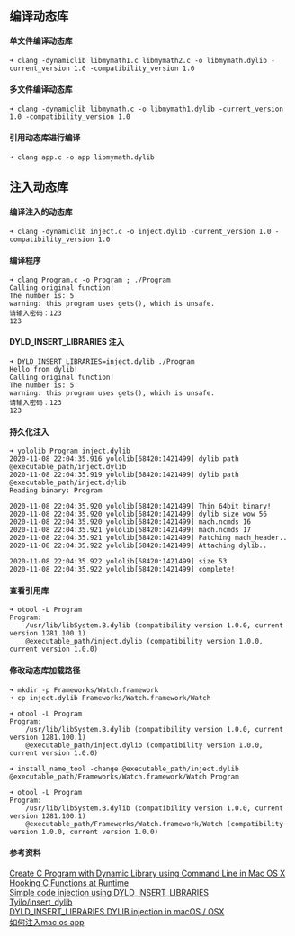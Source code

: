 ## 编译动态库
#### 单文件编译动态库
```
➜ clang -dynamiclib libmymath1.c libmymath2.c -o libmymath.dylib -current_version 1.0 -compatibility_version 1.0
```

#### 多文件编译动态库
```
➜ clang -dynamiclib libmymath.c -o libmymath1.dylib -current_version 1.0 -compatibility_version 1.0
```

#### 引用动态库进行编译
```
➜ clang app.c -o app libmymath.dylib
```

## 注入动态库
#### 编译注入的动态库
```
➜ clang -dynamiclib inject.c -o inject.dylib -current_version 1.0 -compatibility_version 1.0
```

#### 编译程序
```
➜ clang Program.c -o Program ; ./Program
Calling original function!
The number is: 5
warning: this program uses gets(), which is unsafe.
请输入密码：123
123
```

#### DYLD_INSERT_LIBRARIES 注入
```
➜ DYLD_INSERT_LIBRARIES=inject.dylib ./Program
Hello from dylib!
Calling original function!
The number is: 5
warning: this program uses gets(), which is unsafe.
请输入密码：123
123
```

#### 持久化注入
```
➜ yololib Program inject.dylib
2020-11-08 22:04:35.916 yololib[68420:1421499] dylib path @executable_path/inject.dylib
2020-11-08 22:04:35.919 yololib[68420:1421499] dylib path @executable_path/inject.dylib
Reading binary: Program

2020-11-08 22:04:35.920 yololib[68420:1421499] Thin 64bit binary!
2020-11-08 22:04:35.920 yololib[68420:1421499] dylib size wow 56
2020-11-08 22:04:35.920 yololib[68420:1421499] mach.ncmds 16
2020-11-08 22:04:35.921 yololib[68420:1421499] mach.ncmds 17
2020-11-08 22:04:35.921 yololib[68420:1421499] Patching mach_header..
2020-11-08 22:04:35.922 yololib[68420:1421499] Attaching dylib..

2020-11-08 22:04:35.922 yololib[68420:1421499] size 53
2020-11-08 22:04:35.922 yololib[68420:1421499] complete!
```

#### 查看引用库
```
➜ otool -L Program
Program:
	/usr/lib/libSystem.B.dylib (compatibility version 1.0.0, current version 1281.100.1)
	@executable_path/inject.dylib (compatibility version 1.0.0, current version 1.0.0)
```

#### 修改动态库加载路径
```
➜ mkdir -p Frameworks/Watch.framework
➜ cp inject.dylib Frameworks/Watch.framework/Watch

➜ otool -L Program
Program:
	/usr/lib/libSystem.B.dylib (compatibility version 1.0.0, current version 1281.100.1)
	@executable_path/inject.dylib (compatibility version 1.0.0, current version 1.0.0)

➜ install_name_tool -change @executable_path/inject.dylib @executable_path/Frameworks/Watch.framework/Watch Program

➜ otool -L Program
Program:
	/usr/lib/libSystem.B.dylib (compatibility version 1.0.0, current version 1281.100.1)
	@executable_path/Frameworks/Watch.framework/Watch (compatibility version 1.0.0, current version 1.0.0)
```

#### 参考资料
[Create C Program with Dynamic Library using Command Line in Mac OS X](https://www.zealfortechnology.com/2013/09/create-c-program-dynamic-library-command-line-mac-os-x.html)  
[Hooking C Functions at Runtime](http://thomasfinch.me/blog/2015/07/24/Hooking-C-Functions-At-Runtime.html)  
[Simple code injection using DYLD_INSERT_LIBRARIES](https://blog.timac.org/2012/1218-simple-code-injection-using-dyld_insert_libraries/https://blog.timac.org/2012/1218-simple-code-injection-using-dyld_insert_libraries/)  
[Tyilo/insert_dylib](https://github.com/Tyilo/insert_dylib)  
[DYLD_INSERT_LIBRARIES DYLIB injection in macOS / OSX](https://theevilbit.github.io/posts/dyld_insert_libraries_dylib_injection_in_macos_osx_deep_dive/)  
[如何注入mac os app](https://www.jianshu.com/p/6821d8d06c65)  